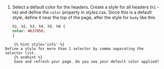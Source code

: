1. Select a default color for the headers. Create a style for all headers (`h1` - `h6`) and define the `color` property in _styles.css_. Since this is a default style, define it near the top of the page, after the style for `body` like this
   ```css
   h1, h2, h3, h4, h5, h6 {
   color: #637056;
   }
```
    {% hint style='info' %}
Define a style for more than 1 selector by comma separating the selector list. 
    {% endhint %}
    Save and refresh your page. Do you see your default color applied?


